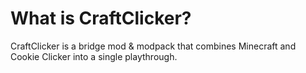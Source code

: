# What is CraftClicker?

CraftClicker is a bridge mod & modpack that combines Minecraft and Cookie Clicker into a single playthrough.
